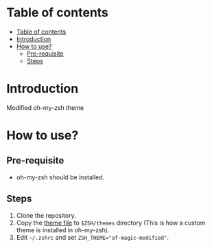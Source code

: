 # Table of contents
- [Table of contents](#table-of-contents)
- [Introduction](#introduction)
- [How to use?](#how-to-use)
  - [Pre-requisite](#pre-requisite)
  - [Steps](#steps)

# Introduction
Modified oh-my-zsh theme

# How to use?

## Pre-requisite
- oh-my-zsh should be installed.

## Steps
1. Clone the repository.
2. Copy the [theme file](af-magic-modified.zsh-theme) to `$ZSH/themes` directory (This is how a custom theme is installed in oh-my-zsh).
3. Edit `~/.zshrc` and set `ZSH_THEME="af-magic-modified"`.